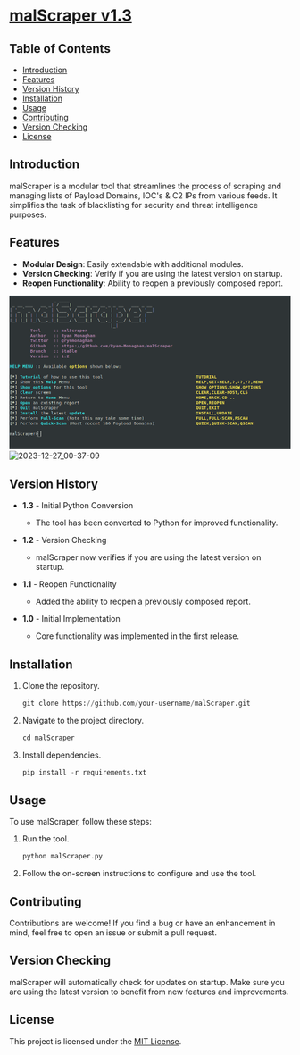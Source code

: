[malScraper v1.3](https://ryan-monaghan.github.io/malScraper/)
===============
## Table of Contents
- [Introduction](#introduction)
- [Features](#features)
- [Version History](#version-history)
- [Installation](#installation)
- [Usage](#usage)
- [Contributing](#contributing)
- [Version Checking](#version-checking)
- [License](#license)

## Introduction
malScraper is a modular tool that streamlines the process of scraping and managing lists of Payload Domains, IOC's & C2 IPs from various feeds. It simplifies the task of blacklisting for security and threat intelligence purposes.

## Features
- **Modular Design**: Easily extendable with additional modules.
- **Version Checking**: Verify if you are using the latest version on startup.
- **Reopen Functionality**: Ability to reopen a previously composed report.

![malScraper Screenshot](https://raw.githubusercontent.com/Ryan-Monaghan/ryanmonaghan.github.io/master/Screenshot%20from%202020-01-23%2014-21-06.png)
![2023-12-27_00-37-09](https://github.com/Ryan-Monaghan/malScraper/assets/8824673/5a2fa461-6b67-4070-8df0-cd8c41901fe6)

## Version History
- **1.3** - Initial Python Conversion
  - The tool has been converted to Python for improved functionality.

- **1.2** - Version Checking
  - malScraper now verifies if you are using the latest version on startup.

- **1.1** - Reopen Functionality
  - Added the ability to reopen a previously composed report.

- **1.0** - Initial Implementation
  - Core functionality was implemented in the first release.

## Installation
1. Clone the repository.
   ```python
   git clone https://github.com/your-username/malScraper.git
2. Navigate to the project directory.
   ```python
   cd malScraper
3. Install dependencies.
   ```python
   pip install -r requirements.txt

## Usage
To use malScraper, follow these steps:

1. Run the tool.
   ```python
   python malScraper.py
2. Follow the on-screen instructions to configure and use the tool.

## Contributing
Contributions are welcome! If you find a bug or have an enhancement in mind, feel free to open an issue or submit a pull request.

## Version Checking
malScraper will automatically check for updates on startup. Make sure you are using the latest version to benefit from new features and improvements.

## License
This project is licensed under the [MIT License](https://github.com/Ryan-Monaghan/malScraper/blob/master/LICENSE).
